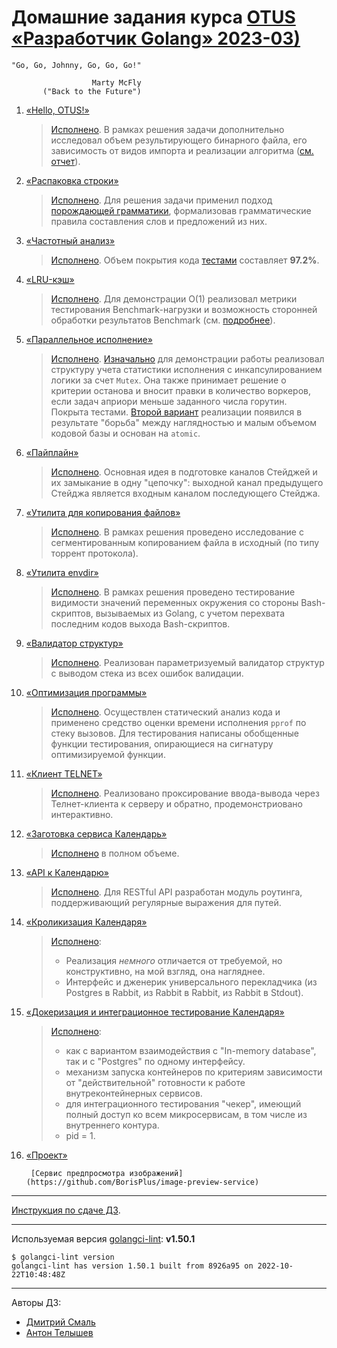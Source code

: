 # Домашние задания курса [OTUS «Разработчик Golang» 2023-03)](https://otus.ru/lessons/golang-professional/)

```text
"Go, Go, Johnny, Go, Go, Go!"

                  Marty McFly
       ("Back to the Future")
```

1) [«Hello, OTUS!»](./hw01_hello_otus)

      > [Исполнено](./hw01_hello_otus/README.md). В рамках решения задачи дополнительно исследовал объем результирующего бинарного файла, его зависимость от видов импорта и реализации алгоритма ([см. отчет](./hw01_hello_otus/QUESTION.md)).

2) [«Распаковка строки»](./hw02_unpack_string)

      > [Исполнено](./hw02_unpack_string/REPORT.md). Для решения задачи применил подход [порождающей грамматики](https://ru.wikipedia.org/wiki/%D0%9F%D0%BE%D1%80%D0%BE%D0%B6%D0%B4%D0%B0%D1%8E%D1%89%D0%B0%D1%8F_%D0%B3%D1%80%D0%B0%D0%BC%D0%BC%D0%B0%D1%82%D0%B8%D0%BA%D0%B0), формализовав грамматические правила составления слов и предложений из них.

3) [«Частотный анализ»](./hw03_frequency_analysis)

      > [Исполнено](./hw03_frequency_analysis/README.md). Объем покрытия кода [тестами](./hw03_frequency_analysis/README.md#%D0%B4%D0%B5%D0%BC%D0%BE%D0%BD%D1%81%D1%82%D1%80%D0%B0%D1%86%D0%B8%D1%8F-%D1%80%D0%B0%D0%B1%D0%BE%D1%82%D0%BE%D1%81%D0%BF%D0%BE%D1%81%D0%BE%D0%B1%D0%BD%D0%BE%D1%81%D1%82%D0%B8) составляет **97.2%**.

4) [«LRU-кэш»](./hw04_lru_cache)

      > [Исполнено](./hw04_lru_cache/REPORT.md). Для демонстрации O(1) реализовал метрики тестирования Benchmark-нагрузки и возможность сторонней обработки результатов Benchmark (см. [подробнее](./hw04_lru_cache/REPORT.md#benchmark-или-как-я-01-сложность-предъявлял)).

5) [«Параллельное исполнение»](./hw05_parallel_execution)

      > [Исполнено](./hw05_parallel_execution/REPORT.md). [Изначально](https://github.com/BorisPlus/OTUS-Go-2023-03/blob/master/hw05_parallel_execution/REPORT.md#%D0%B2%D1%81%D0%BF%D0%BE%D0%BC%D0%BE%D0%B3%D0%B0%D1%82%D0%B5%D0%BB%D1%8C%D0%BD%D0%BE%D0%B5) для демонстрации работы реализовал структуру учета статистики исполнения с инкапсулированием логики за счет `Mutex`. Она также принимает решение о критерии останова и вносит правки в количество воркеров, если задач априори меньше заданного числа горутин. Покрыта тестами. [Второй вариант](https://github.com/BorisPlus/OTUS-Go-2023-03/blob/master/hw05_parallel_execution/REPORT.md#%D1%81%D0%BE%D0%BA%D1%80%D0%B0%D1%89%D0%B5%D0%BD%D0%B8%D0%B5-%D0%BA%D0%BE%D0%B4%D0%B0) реализации появился в результате "борьба" между наглядностью и малым объемом кодовой базы и основан на `atomic`.

6) [«Пайплайн»](./hw06_pipeline_execution)

      > [Исполнено](./hw06_pipeline_execution/REPORT.md). Основная идея в подготовке каналов Стейджей и их замыкание в одну "цепочку": выходной канал предыдущего Стейджа является входным каналом последующего Стейджа.

7) [«Утилита для копирования файлов»](./hw07_file_copying)

      > [Исполнено](./hw07_file_copying/REPORT.md). В рамках решения проведено исследование с сегментированным копированием файла в исходный (по типу торрент протокола).

8) [«Утилита envdir»](./hw08_envdir_tool)

      > [Исполнено](./hw08_envdir_tool/REPORT.md). В рамках решения проведено тестирование видимости значений переменных окружения со стороны Bash-скриптов, вызываемых из Golang, с учетом перехвата последним кодов выхода Bash-скриптов.

9) [«Валидатор структур»](./hw09_struct_validator)

      > [Исполнено](./hw09_struct_validator/REPORT.md). Реализован параметризуемый валидатор структур с выводом стека из всех ошибок валидации.

10) [«Оптимизация программы»](./hw10_program_optimization)

      > [Исполнено](./hw10_program_optimization/REPORT.md). Осуществлен статический анализ кода и применено средство оценки времени исполнения `pprof` по стеку вызовов. Для тестирования написаны обобщенные функции тестирования, опирающиеся на сигнатуру оптимизируемой функции.

11) [«Клиент TELNET»](./hw11_telnet_client)

      > [Исполнено](./hw11_telnet_client/REPORT.md). Реализовано проксирование ввода-вывода через Телнет-клиента к серверу и обратно, продемонстриовано интерактивно.

12) [«Заготовка сервиса Календарь»](./hw12_13_14_15_calendar/docs/12_README.md)

      > [Исполнено](./hw12_13_14_15_calendar/REPORT_12.md) в полном объеме.

13) [«API к Календарю»](./hw12_13_14_15_calendar/docs/13_README.md)

      > [Исполнено](./hw12_13_14_15_calendar/REPORT_13.md). Для RESTful API разработан модуль роутинга, поддерживающий регулярные выражения для путей.

14) [«Кроликизация Календаря»](./hw12_13_14_15_calendar/docs/14_README.md)

      > [Исполнено](./hw12_13_14_15_calendar/REPORT_14.md):
      >
      > * Реализация _немного_ отличается от требуемой, но конструктивно, на мой взгляд, она нагляднее.
      > * Интерфейс и дженерик универсального перекладчика (из Postgres в Rabbit, из Rabbit в Rabbit, из Rabbit в Stdout).

15) [«Докеризация и интеграционное тестирование Календаря»](./hw12_13_14_15_calendar/docs/15_README.md)

      > [Исполнено](./hw12_13_14_15_calendar/REPORT_15.md):
      >
      > * как с вариантом взаимодействия с "In-memory database", так и с "Postgres" по одному интерфейсу.
      > * механизм запуска контейнеров по критериям зависимости от "действительной" готовности к работе внутреконтейнерных сервисов.
      > * для интеграционного тестирования "чекер", имеющий полный доступ ко всем микросервисам, в том числе из внутреннего контура.
      > * pid = 1.

16) [«Проект»](https://github.com/OtusGolang/final_project)

         [Сервис предпросмотра изображений](https://github.com/BorisPlus/image-preview-service)

---
[Инструкция по сдаче ДЗ](https://github.com/OtusGolang/home_work/wiki#%D0%A1%D1%82%D1%83%D0%B4%D0%B5%D0%BD%D1%82%D0%B0%D0%BC).

---
Используемая версия [golangci-lint](https://golangci-lint.run/usage/install/#other-ci): __v1.50.1__

```shell
$ golangci-lint version
golangci-lint has version 1.50.1 built from 8926a95 on 2022-10-22T10:48:48Z
```

---
Авторы ДЗ:

* [Дмитрий Смаль](https://github.com/mialinx)
* [Антон Телышев](https://github.com/Antonboom)
